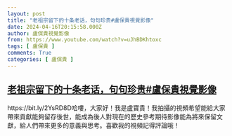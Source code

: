```yaml
---
layout: post
title: "老祖宗留下的十条老话，句句珍贵#盧保貴視覺影像"
date: 2024-04-16T20:15:58.000Z
author: 盧保貴視覺影像
from: https://www.youtube.com/watch?v=uJhBDKhtoxc
tags: [ 盧保貴 ]
comments: True
categories: [ 盧保貴 ]
---
```

<!--1713298558000-->
[老祖宗留下的十条老话，句句珍贵#盧保貴視覺影像](https://www.youtube.com/watch?v=uJhBDKhtoxc)
------

<div>
https://bit.ly/2YsRD8D哈嘍，大家好！我是盧寶貴！我拍攝的視頻希望能給大家帶來貢獻能夠留存後世，能成為後人對現在的歷史參考期待影像能為將來保留文獻，給人們帶來更多的意義與思考。喜歡我的視頻記得評論哦！
</div>
